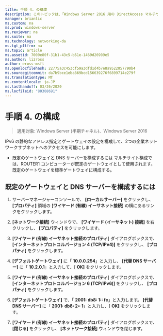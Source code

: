 ```yaml
---
title: 手順 4. の構成
description: このトピックは、「Windows Server 2016 用の DirectAccess マルチサイト展開のテストラボガイド」の一部です。
manager: brianlic
ms.custom: na
ms.prod: windows-server
ms.reviewer: na
ms.suite: na
ms.technology: networking-da
ms.tgt_pltfrm: na
ms.topic: article
ms.assetid: 7000e80f-31b1-43c5-b51e-1469d26909e5
ms.author: lizross
author: eross-msft
ms.openlocfilehash: 22775a3c453cf59a3dfd1d4b7e8a9522057790b4
ms.sourcegitcommit: da7b9bce1eba369bcd156639276f6899714e279f
ms.translationtype: MT
ms.contentlocale: ja-JP
ms.lasthandoff: 03/26/2020
ms.locfileid: "80308691"
---
```

# <a name="step-4-configure-app1"></a>手順 4. の構成

>適用対象: Windows Server (半期チャネル)、Windows Server 2016

IPv6 の静的なアドレス指定とゲートウェイの設定を構成して、2つの企業ネットワークサブネットへのアクセスを可能にします。  
  
- 既定のゲートウェイと DNS サーバーを構成するには マルチサイト構成では、ROUTER1 コンピューターが既定のゲートウェイとして使用されます。 既定のゲートウェイを標準ゲートウェイに構成する。  
  
## <a name="to-configure-the-default-gateway-and-dns-server"></a>既定のゲートウェイと DNS サーバーを構成するには  
  
1.  サーバーマネージャーコンソールで、 **[ローカルサーバー]** をクリックし、 **[プロパティ]** 領域の **[ワイヤード (有線) イーサネット接続]** の横にあるリンクをクリックします。  
  
2.  **[ネットワーク接続]** ウィンドウで、 **[ワイヤード (イーサネット) 接続]** を右クリックし、 **[プロパティ]** をクリックします。  
  
3.  **[ワイヤード (有線) イーサネット接続のプロパティ]** ダイアログボックスで、 **[インターネットプロトコルバージョン 4 (TCP/IPv4)]** をクリックし、 **[プロパティ]** をクリックします。  
  
4.  **[デフォルトゲートウェイ]** に「 **10.0.0.254**」と入力し、 **[代替 DNS サーバー]** に「 **10.2.0.1**」と入力して、[ **OK]** をクリックします。  
  
5.  **[ワイヤード (有線) イーサネット接続のプロパティ]** ダイアログボックスで、 **[インターネットプロトコルバージョン 6 (TCP/IPv6)]** をクリックし、 **[プロパティ]** をクリックします。  
  
6.  **[デフォルトゲートウェイ]** で、「 **2001: db8: 1:: fe**」と入力します。 **[代替 DNS サーバー]** に「 **2001: db8: 2:: 1**」と入力し、[ **OK]** をクリックします。  
  
7.  **[ワイヤード (有線) イーサネット接続のプロパティ]** ダイアログボックスで、 **[閉じる]** をクリックし、 **[ネットワーク接続]** ウィンドウを閉じます。  
  



